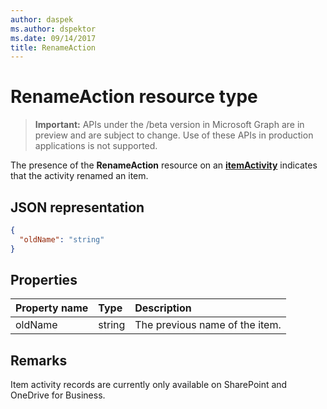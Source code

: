```yaml
---
author: daspek
ms.author: dspektor
ms.date: 09/14/2017
title: RenameAction
---
```

# RenameAction resource type

> **Important:** APIs under the /beta version in Microsoft Graph are in preview and are subject to change. Use of these APIs in production applications is not supported.

The presence of the **RenameAction** resource on an [**itemActivity**][activity] indicates that the activity renamed an item.

[activity]: itemActivity.md

## JSON representation

<!-- {
  "blockType": "resource",
  "optionalProperties": [ ],
  "@type": "microsoft.graph.renameAction"
}-->

```json
{
  "oldName": "string"
}
```

## Properties

| Property name | Type   | Description
|:--------------|:-------|:----------------------------------------------------
| oldName       | string | The previous name of the item.

## Remarks

Item activity records are currently only available on SharePoint and OneDrive for Business.

<!-- {
  "type": "#page.annotation",
  "description": "The RenameAction object provides information about an activity that renamed an item.",
  "keywords": "activities,activity,action,rename,renamed",
  "section": "documentation",
  "tocPath": "Resources/RenameAction"
} -->
